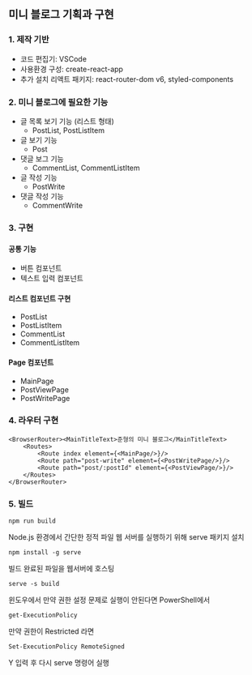 ## 미니 블로그 기획과 구현

### 1. 제작 기반
- 코드 편집기: VSCode
- 사용환경 구성: create-react-app
- 추가 설치 리액트 패키지: react-router-dom v6, styled-components

### 2. 미니 블로그에 필요한 기능
- 글 목록 보기 기능 (리스트 형태)
  + PostList, PostListItem
- 글 보기 기능
  + Post
- 댓글 보그 기능
  + CommentList, CommentListItem
- 글 작성 기능
  + PostWrite
- 댓글 작성 기능
  + CommentWrite
  
### 3. 구현
#### 공통 기능
- 버튼 컴포넌트
- 텍스트 입력 컴포넌트
#### 리스트 컴포넌트 구현
- PostList
- PostListItem
- CommentList
- CommentListItem
#### Page 컴포넌트
- MainPage
- PostViewPage
- PostWritePage

### 4. 라우터 구현
```
<BrowserRouter><MainTitleText>준형의 미니 블로그</MainTitleText>
    <Routes>
        <Route index element={<MainPage/>}/>
        <Route path="post-write" element={<PostWritePage/>}/>
        <Route path="post/:postId" element={<PostViewPage/>}/>
    </Routes>
</BrowserRouter>
```
### 5. 빌드
```
npm run build
```
Node.js 환경에서 간단한 정적 파일 웹 서버를 실행하기 위해 serve 패키지 설치
```
npm install -g serve
```
빌드 완료된 파일을 웹서버에 호스팅
```
serve -s build
```
윈도우에서 만약 권한 설정 문제로 실행이 안된다면 PowerShell에서
```
get-ExecutionPolicy
```
만약 권한이 Restricted 라면
```
Set-ExecutionPolicy RemoteSigned
```
Y 입력 후 다시 serve 명령어 실행
